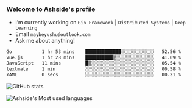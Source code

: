 ### Welcome to Ashside's profile

- I’m currently working on `Gin Framework` | `Distributed Systems` | `Deep Learning`
- Email `maybeyushu@outlook.com`
- Ask me about anything!

<!--START_SECTION:waka-->

```txt
Go           1 hr 53 mins    █████████████░░░░░░░░░░░░   52.56 %
Vue.js       1 hr 28 mins    ██████████▒░░░░░░░░░░░░░░   41.09 %
JavaScript   11 mins         █▒░░░░░░░░░░░░░░░░░░░░░░░   05.54 %
textmate     1 min           ░░░░░░░░░░░░░░░░░░░░░░░░░   00.58 %
YAML         0 secs          ░░░░░░░░░░░░░░░░░░░░░░░░░   00.21 %
```

<!--END_SECTION:waka-->

![GitHub stats](https://github-readme-stats.vercel.app/api?username=Ashside)

![Ashside's Most used languages](https://github-readme-stats.vercel.app/api/top-langs/?username=Ashside&layout=compact&hide_border=true&langs_count=10)


